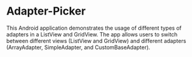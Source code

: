 # Adapter-Picker
This Android application demonstrates the usage of different types of adapters in a ListView and GridView. The app allows users to switch between different views (ListView and GridView) and different adapters (ArrayAdapter, SimpleAdapter, and CustomBaseAdapter).
